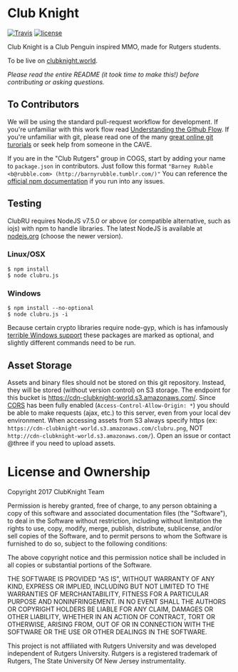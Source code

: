 # Club Knight

[![Travis](https://img.shields.io/travis/three/ClubRU/master.svg?style=flat-square)](https://travis-ci.org/three/ClubRU)
[![license](https://img.shields.io/github/license/mashape/apistatus.svg?style=flat-square)](https://raw.githubusercontent.com/three/ClubRU/master/LICENSE)

Club Knight is a Club Penguin inspired MMO, made for Rutgers students.

To be live on [clubknight.world](https://www.clubknight.world/).

*Please read the entire README (it took time to make this!) before contributing
or asking questions.*

## To Contributors

We will be using the standard pull-request workflow for development. If you're
unfamiliar with this work flow read [Understanding the Github
Flow](https://guides.github.com/introduction/flow/). If you're unfamiliar with
git, please read one of the many [great online git
turorials](https://www.google.com/#q=git+tutorial) or seek help from someone in
the CAVE.

If you are in the "Club Rutgers" group in COGS, start by adding your name to
`package.json` in contributors. Just follow this format
`"Barney Rubble <b@rubble.com> (http://barnyrubble.tumblr.com/)"`
You can reference the
[official npm documentation](https://docs.npmjs.com/files/package.json) if
you run into any issues.

## Testing

ClubRU requires NodeJS v7.5.0 or above (or compatible alternative, such as
iojs) with npm to handle libraries. The latest NodeJS is available at
[nodejs.org](https://nodejs.org/en/) (choose the newer version).

### Linux/OSX

    $ npm install
    $ node clubru.js

### Windows

    $ npm install --no-optional
    $ node clubru.js -i

Because certain crypto libraries require node-gyp, which is has infamously
[terrible Windows support](https://github.com/nodejs/node-gyp/issues/629)
these packages are marked as optional, and slightly different commands
need to be run.

## Asset Storage

Assets and binary files should not be stored on this git repository. Instead,
they will be stored (without version control) on S3 storage. The endpoint for
this bucket is https://cdn-clubknight-world.s3.amazonaws.com/. Since
[CORS](https://en.wikipedia.org/wiki/Cross-origin_resource_sharing) has been
fully enabled (`Access-Control-Allow-Origin: *`) you should be able to make
requests (ajax, etc.) to this server, even from your local dev environment.
When accessing assets from S3 always specify https (ex:
`https://cdn-clubknight-world.s3.amazonaws.com/clubru.png`, NOT
`http://cdn-clubknight-world.s3.amazonaws.com/`). Open an issue or contact
@three if you need to upload assets.

# License and Ownership

Copyright 2017 ClubKnight Team

Permission is hereby granted, free of charge, to any person obtaining a copy of
this software and associated documentation files (the "Software"), to deal in
the Software without restriction, including without limitation the rights to
use, copy, modify, merge, publish, distribute, sublicense, and/or sell copies
of the Software, and to permit persons to whom the Software is furnished to do
so, subject to the following conditions:

The above copyright notice and this permission notice shall be included in all
copies or substantial portions of the Software.

THE SOFTWARE IS PROVIDED "AS IS", WITHOUT WARRANTY OF ANY KIND, EXPRESS OR
IMPLIED, INCLUDING BUT NOT LIMITED TO THE WARRANTIES OF MERCHANTABILITY,
FITNESS FOR A PARTICULAR PURPOSE AND NONINFRINGEMENT. IN NO EVENT SHALL THE
AUTHORS OR COPYRIGHT HOLDERS BE LIABLE FOR ANY CLAIM, DAMAGES OR OTHER
LIABILITY, WHETHER IN AN ACTION OF CONTRACT, TORT OR OTHERWISE, ARISING FROM,
OUT OF OR IN CONNECTION WITH THE SOFTWARE OR THE USE OR OTHER DEALINGS IN THE
SOFTWARE.

This project is not affiliated with Rutgers University and was developed
independent of Rutgers University. Rutgers is a registered trademark
of Rutgers, The State University Of New Jersey instrumentality.
